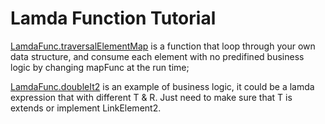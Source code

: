 # Lamda Function Tutorial
[LamdaFunc.traversalElementMap](src/main/java/wingzero0/personal/lamda/utils/LamdaFunc.java) is a function that loop through your own data structure, and consume each element with no predifined business logic by changing mapFunc at the run time;

[LamdaFunc.doubleIt2](src/main/java/wingzero0/personal/lamda/utils/LamdaFunc.java) is an example of business logic, it could be a lamda expression that with different T & R. Just need to make sure that T is extends or implement LinkElement2.
